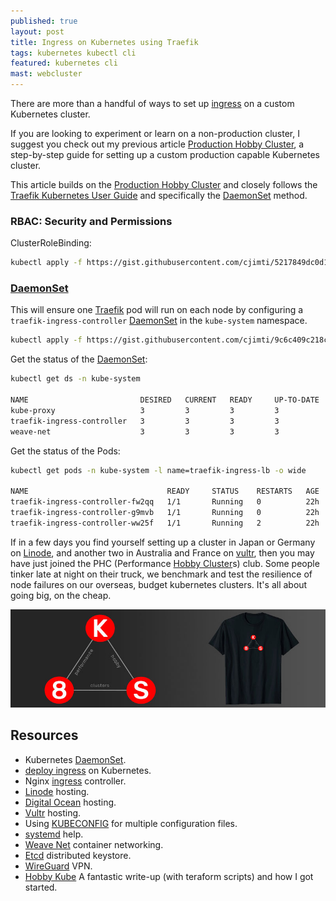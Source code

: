 ```yaml
---
published: true
layout: post
title: Ingress on Kubernetes using Traefik
tags: kubernetes kubectl cli
featured: kubernetes cli
mast: webcluster
---
```


There are more than a handful of ways to set up [ingress] on a custom Kubernetes cluster.

If you are looking to experiment or learn on a non-production cluster, I suggest you check out my previous article [Production Hobby Cluster], a step-by-step guide for setting up a custom production capable Kubernetes cluster.

This article builds on the [Production Hobby Cluster] and closely follows the [Traefik Kubernetes User Guide] and specifically the [DaemonSet] method.

### RBAC: Security and Permissions

ClusterRoleBinding:

<script src="https://gist.github.com/cjimti/5217849dc0d1b614256cbb126b20b2f8.js"></script>

```bash
kubectl apply -f https://gist.githubusercontent.com/cjimti/5217849dc0d1b614256cbb126b20b2f8/raw/c50581a7548e67b2d3cc463a000a18afa3a08870/traefik-rbac.yaml
```

### [DaemonSet]

This will ensure one [Traefik] pod will run on each node by configuring a `traefik-ingress-controller` [DaemonSet] in the `kube-system` namespace.

<script src="https://gist.github.com/cjimti/9c6c409c218cbd246167d58382068625.js"></script>

```bash
kubectl apply -f https://gist.githubusercontent.com/cjimti/9c6c409c218cbd246167d58382068625/raw/3c1190c4a1cae030b7dc417ee1aba25415fd1430/traefik-ds.yaml
```

Get the status of the [DaemonSet]:

```bash
kubectl get ds -n kube-system

NAME                         DESIRED   CURRENT   READY     UP-TO-DATE   AVAILABLE   NODE SELECTOR   AGE
kube-proxy                   3         3         3         3            3           <none>          1d
traefik-ingress-controller   3         3         3         3            3           <none>          1m
weave-net                    3         3         3         3            3           <none>          1d
```

Get the status of the Pods:

```bash
kubectl get pods -n kube-system -l name=traefik-ingress-lb -o wide

NAME                               READY     STATUS    RESTARTS   AGE       IP               NODE
traefik-ingress-controller-fw2qq   1/1       Running   0          22h       149.28.77.205    la3
traefik-ingress-controller-g9mvb   1/1       Running   0          22h       45.77.71.39      la2
traefik-ingress-controller-ww25f   1/1       Running   2          22h       108.61.214.169   la1
```


If in a few days you find yourself setting up a cluster in Japan or Germany on [Linode], and another two in Australia and France on [vultr], then you may have just joined the PHC (Performance [Hobby Cluster]s) club. Some people tinker late at night on their truck, we benchmark and test the resilience of node failures on our overseas, budget kubernetes clusters. It's all about going big, on the cheap.

[![k8s performance hobby clusters](https://github.com/cjimti/mk/raw/master/images/content/k8s-tshirt-banner.jpg)](https://amzn.to/2wzP4mg)



## Resources

- Kubernetes [DaemonSet].
- [deploy ingress] on Kubernetes.
- Nginx [ingress] controller.
- [Linode] hosting.
- [Digital Ocean] hosting.
- [Vultr] hosting.
- Using [KUBECONFIG] for multiple configuration files.
- [systemd] help.
- [Weave Net] container networking.
- [Etcd] distributed keystore.
- [WireGuard] VPN.
- [Hobby Kube] A fantastic write-up (with teraform scripts) and how I got started.

[Kubernetes]: https://kubernetes.io/
[DaemonSet]: https://kubernetes.io/docs/concepts/workloads/controllers/daemonset/
[Traefik Kubernetes User Guide]: https://docs.traefik.io/user-guide/kubernetes/
[Traefik]: https://traefik.io/
[Hobby Cluster]: https://mk.imti.co/hobby-cluster/
[Production Hobby Cluster]: https://mk.imti.co/hobby-cluster/
[deploy ingress]: https://github.com/kubernetes/ingress-nginx/blob/master/docs/deploy/index.md
[ingress]: https://github.com/kubernetes/ingress-nginx
[Linode]: https://www.linode.com/?r=848a6b0b21dc8edd33124f05ec8f99207ccddfde
[Digital Ocean]: https://m.do.co/c/97b733e7eba4
[vultr]: https://www.vultr.com/?ref=7418713
[KUBECONFIG]: https://kubernetes.io/docs/concepts/configuration/organize-cluster-access-kubeconfig/
[systemd]: https://wiki.ubuntu.com/systemd
[WireGuard]: https://www.wireguard.io/
[Weave Net]: https://www.weave.works/oss/net/
[Etcd]: https://coreos.com/etcd/docs/latest/getting-started-with-etcd.html
[Hobby Kube]: https://github.com/hobby-kube/guide
